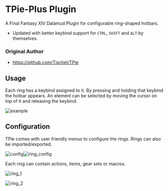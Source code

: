 # TPie-Plus Plugin

A Final Fantasy XIV Dalamud Plugin for configurable ring-shaped hotbars.
- Updated with better keybind support for `CTRL`, `SHIFT` and `ALT` by themselves.

### Original Author
- https://github.com/Tischel/TPie


## Usage

Each ring has a keybind assigned to it. By pressing and holding that keybind the hotbar appears. An element can be selected by moving the cursor on top of it and releasing the keybind.

![example](https://github.com/Tischel/TPie/blob/develop/Images/example.gif)



## Configuration

TPie comes with user friendly menus to configure the rings. Rings can also be imported/exported.

![config](https://github.com/Tischel/TPie/blob/develop/Images/config.png)![ring_config](https://github.com/Tischel/TPie/blob/develop/Images/rings_config.png)



Each ring can contain actions, items, gear sets or macros.

![ring_1](https://github.com/Tischel/TPie/blob/develop/Images/ring_1.png)

![ring_2](https://github.com/Tischel/TPie/blob/develop/Images/ring_2.png)
